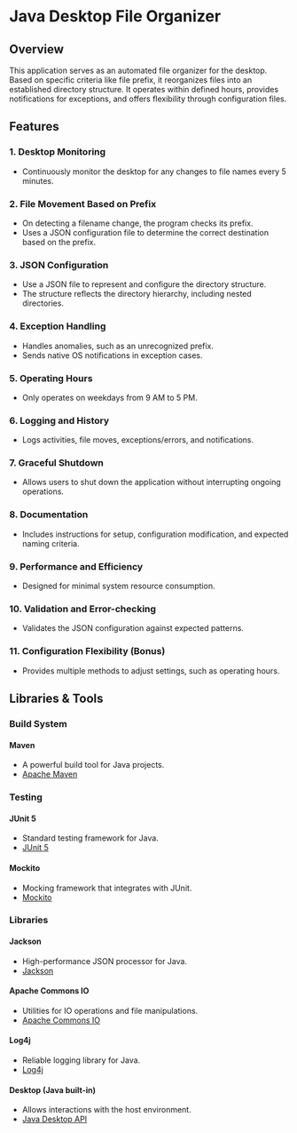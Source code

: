 # Java Desktop File Organizer

## Overview
This application serves as an automated file organizer for the desktop. Based on specific criteria like file prefix, it reorganizes files into an established directory structure. It operates within defined hours, provides notifications for exceptions, and offers flexibility through configuration files.

## Features

### 1. Desktop Monitoring
- Continuously monitor the desktop for any changes to file names every 5 minutes.

### 2. File Movement Based on Prefix
- On detecting a filename change, the program checks its prefix.
- Uses a JSON configuration file to determine the correct destination based on the prefix.

### 3. JSON Configuration
- Use a JSON file to represent and configure the directory structure.
- The structure reflects the directory hierarchy, including nested directories.

### 4. Exception Handling
- Handles anomalies, such as an unrecognized prefix.
- Sends native OS notifications in exception cases.

### 5. Operating Hours
- Only operates on weekdays from 9 AM to 5 PM.

### 6. Logging and History
- Logs activities, file moves, exceptions/errors, and notifications.

### 7. Graceful Shutdown
- Allows users to shut down the application without interrupting ongoing operations.

### 8. Documentation
- Includes instructions for setup, configuration modification, and expected naming criteria.

### 9. Performance and Efficiency
- Designed for minimal system resource consumption.

### 10. Validation and Error-checking
- Validates the JSON configuration against expected patterns.

### 11. Configuration Flexibility (Bonus)
- Provides multiple methods to adjust settings, such as operating hours.

## Libraries & Tools

### Build System

#### Maven
- A powerful build tool for Java projects.
- [Apache Maven](https://maven.apache.org/)

### Testing

#### JUnit 5
- Standard testing framework for Java.
- [JUnit 5](https://junit.org/junit5/)

#### Mockito
- Mocking framework that integrates with JUnit.
- [Mockito](https://site.mockito.org/)

### Libraries

#### Jackson
- High-performance JSON processor for Java.
- [Jackson](https://github.com/FasterXML/jackson)

#### Apache Commons IO
- Utilities for IO operations and file manipulations.
- [Apache Commons IO](https://commons.apache.org/proper/commons-io/)

#### Log4j
- Reliable logging library for Java.
- [Log4j](https://logging.apache.org/log4j/2.x/)

#### Desktop (Java built-in)
- Allows interactions with the host environment.
- [Java Desktop API](https://docs.oracle.com/javase/8/docs/api/java/awt/Desktop.html)
